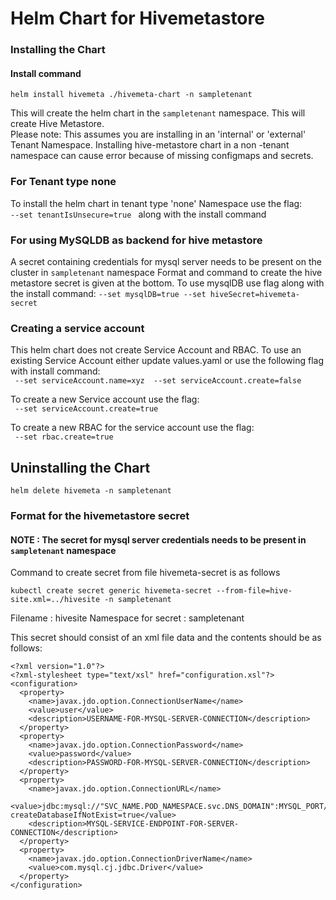 # Helm Chart for Hivemetastore

### Installing the Chart

#### Install command
`helm install hivemeta ./hivemeta-chart -n sampletenant`

This will create the helm chart in the `sampletenant` namespace.  This will create Hive Metastore. </br>
Please note: This assumes you are installing in an 'internal' or 'external' Tenant Namespace. Installing hive-metastore chart in a non -tenant namespace can cause error because of missing configmaps and secrets.

### For Tenant type none
To install the helm chart in tenant type 'none' Namespace use the flag: <br>
`--set tenantIsUnsecure=true ` along with the install command

### For using MySQLDB as backend for hive metastore
A secret containing credentials for mysql server needs to be present on the cluster in `sampletenant` namespace
Format and command to create the hive metastore secret is given at the bottom.
To use mysqlDB use flag along with the install command:
`--set mysqlDB=true --set hiveSecret=hivemeta-secret`

### Creating a service account
This helm chart does not create Service Account and RBAC. To use an existing Service Account either update values.yaml or use the following flag with install command: <br>
` --set serviceAccount.name=xyz  --set serviceAccount.create=false`

To create a new Service account use the flag: <br>
` --set serviceAccount.create=true`

To create a new RBAC for the service account use the flag: <br>
` --set rbac.create=true`

## Uninstalling the Chart
`helm delete hivemeta -n sampletenant`

### Format for the hivemetastore secret

#### NOTE : The secret for mysql server credentials needs to be present in `sampletenant` namespace


Command to create secret from file hivemeta-secret is as follows

`kubectl create secret generic hivemeta-secret --from-file=hive-site.xml=../hivesite -n sampletenant`

Filename : hivesite <xml file name which has credentials>
Namespace for secret : sampletenant

This secret should consist of an xml file data and the contents should be as follows:
```
<?xml version="1.0"?>
<?xml-stylesheet type="text/xsl" href="configuration.xsl"?>
<configuration>
  <property>
    <name>javax.jdo.option.ConnectionUserName</name>
    <value>user</value>
    <description>USERNAME-FOR-MYSQL-SERVER-CONNECTION</description>
  </property>
  <property>
    <name>javax.jdo.option.ConnectionPassword</name>
    <value>password</value>
    <description>PASSWORD-FOR-MYSQL-SERVER-CONNECTION</description>
  </property>
  <property>
    <name>javax.jdo.option.ConnectionURL</name>
    <value>jdbc:mysql://"SVC_NAME.POD_NAMESPACE.svc.DNS_DOMAIN":MYSQL_PORT/metastore_db?createDatabaseIfNotExist=true</value>
    <description>MYSQL-SERVICE-ENDPOINT-FOR-SERVER-CONNECTION</description>
  </property>
  <property>
    <name>javax.jdo.option.ConnectionDriverName</name>
    <value>com.mysql.cj.jdbc.Driver</value>
  </property>
</configuration>
```